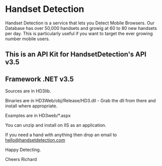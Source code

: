 # Handset Detection

Handset Detection is a service that lets you Detect Mobile Browsers. Our Database has over 50,000 handsets and growig at 60 to 80 new handsets per day. This is particularly useful if you want to target the ever growing number mobile users. 

## This is an API Kit for HandsetDetection's API v3.5

## Framework .NET v3.5


Sources are in HD3lib.

Binaries are in HD3Web/obj/Release/HD3.dll - Grab the dll from there and install where appropriate.

Examples are in HD3web/*.aspx

You can unzip and install on IIS as an application.

If you need a hand with anything then drop an email to hello@handsetdetection.com

Happy Detecting.

Cheers
Richard
